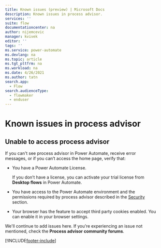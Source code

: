 ```yaml
---
title: Known issues (preview) | Microsoft Docs
description: Known issues in process advisor.
services: ''
suite: flow
documentationcenter: na
author: nijemcevic 
manager: kvivek
editor: ''
tags: ''
ms.service: power-automate
ms.devlang: na
ms.topic: article
ms.tgt_pltfrm: na
ms.workload: na
ms.date: 4/26/2021
ms.author: tatn
search.app: 
  - Flow
search.audienceType: 
  - flowmaker
  - enduser
---
```


# Known issues in process advisor

## Unable to access process advisor

If you can't see process advisor in Power Automate, receive error messages, or if you can’t access the home page, verify that:

- You have a Power Automate License.

   If you don’t have a license, you can activate your trial license from **Desktop flows** in Power Automate.
- You have access to the Power Automate environment and the permissions required by process advisor described in the [Security](process-advisor-security.md) section.
- Your browser has the feature to accept third party cookies enabled.
  You can enable it in your browser settings.
  
We'll continue to add issues here. If you're experiencing an issue not mentioned, check the **Process advisor community forums**.

[!INCLUDE[footer-include](includes/footer-banner.md)]